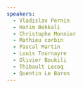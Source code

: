 ```yaml
---
speakers:
  - Vladislav Pernin
  - Hatim Bekkali
  - Christophe Monnier
  - Mathieu corbin
  - Pascal Martin
  - Louis Tournayre
  - Olivier Boukili
  - Thibault Lecoq
  - Quentin Le Baron
---
```

